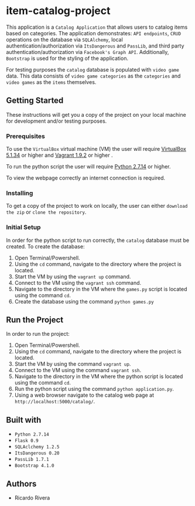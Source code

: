 # item-catalog-project
This application is a `Catalog Application` that allows users to catalog items based on categories. The application demonstrates: `API endpoints`, `CRUD` operations on the database via `SQLAlchemy`, local authentication/authorization via `ItsDangerous` and `PassLib`, and third party authentication/authorization via `Facebook's Graph API`. Additionally, `Bootstrap` is used for the styling of the application. 

For testing purposes the `catalog` database is populated with `video game` data. This data consists of `video game categories` as the `categories` and `video games` as the `items` themselves.  

## Getting Started
These instructions will get you a copy of the project on your local machine for development and/or testing purposes.

### Prerequisites
To use the `VirtualBox` virtual machine (VM) the user will require [VirtualBox 5.1.34](https://www.virtualbox.org/wiki/Downloads)
or higher and [Vagrant 1.9.2](https://www.vagrantup.com/downloads.html) or higher . 

To run the python script the user will require [Python 2.7.14](https://www.python.org/downloads/) or higher.

To view the webpage correctly an internet connection is required. 

### Installing
To get a copy of the project to work on locally, the user can either `download the zip` or `clone the repository`.

### Initial Setup
In order for the python script to run correctly, the `catalog` database must be created. To create the database:
1) Open Terminal/Powershell.
2) Using the `cd` command, navigate to the directory where the project is located.
3) Start the VM by using the `vagrant up` command.
4) Connect to the VM using the `vagrant ssh` command.
5) Navigate to the directory in the VM where the `games.py` script is located using the command `cd`.
6) Create the database using the command `python games.py`

## Run the Project
In order to run the project:
1) Open Terminal/Powershell.
2) Using the `cd` command, navigate to the directory where the project is located.
3) Start the VM by using the command `vagrant up`.
4) Connect to the VM using the command `vagrant ssh`.
5) Navigate to the directory in the VM where the python script is located using the command `cd`.
6) Run the python script using the command `python application.py`.
7) Using a web browser navigate to the catalog web page at `http://localhost:5000/catalog/`. 

## Built with
* `Python 2.7.14`
* `Flask 0.9`
* `SQLAclchemy 1.2.5`
* `ItsDangerous 0.20`
* `PassLib 1.7.1`
* `Bootstrap 4.1.0`

## Authors
* Ricardo Rivera